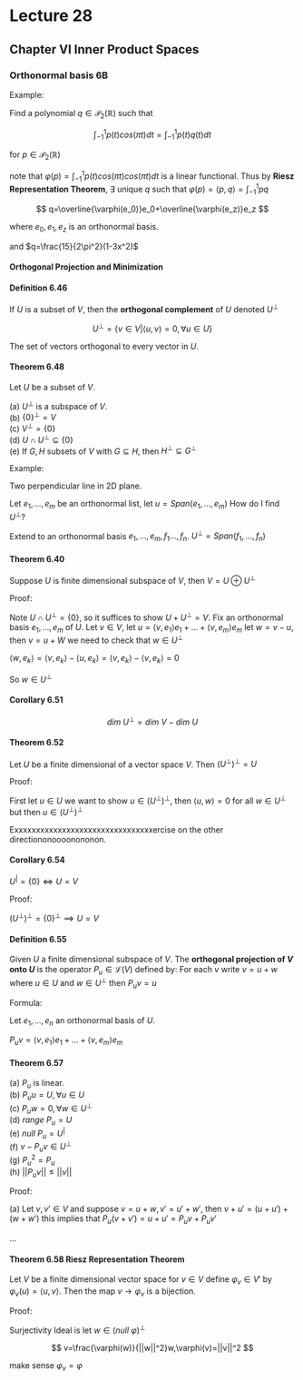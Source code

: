 # Lecture 28

## Chapter VI Inner Product Spaces

### Orthonormal basis 6B

Example: 

Find a polynomial $q\in \mathscr{P}_2(\mathbb{R})$ such that

$$
\int^1_{-1}p(t)cos(\pi t)dt=\int^1_{-1}p(t)q(t)dt
$$

for $p\in \mathscr{P}_2(\mathbb{R})$

note that $\varphi(p)=\int^1_{-1}p(t)cos(\pi t)cos(\pi t)dt$ is a linear functional. Thus by **Riesz Representation Theorem**, $\exists$ unique $q$ such that $\varphi (p)=\langle p,q \rangle=\int^1_{-1}pq$

$$
q=\overline{\varphi(e_0)}e_0+\overline{\varphi(e_z)}e_z
$$

where $e_0,e_1,e_z$ is an orthonormal basis.

and $q=\frac{15}{2\pi^2}(1-3x^2)$

#### Orthogonal Projection and Minimization

#### Definition 6.46

If $U$ is a subset of $V$, then the **orthogonal complement** of $U$ denoted $U^\perp$

$$
U^\perp=\{v\in V\vert \langle u,v\rangle =0,\forall u\in U\}
$$

The set of vectors orthogonal to every vector in $U$.

#### Theorem 6.48

Let $U$ be a subset of $V$.

(a) $U^\perp$ is a subspace of $V$.  
(b) $\{0\}^\perp=V$  
(c) $V^\perp =\{0\}$  
(d) $U\cap U^\perp\subseteq\{0\}$  
(e) If $G,H$ subsets of $V$ with $G\subseteq H$, then $H^\perp\subseteq G^\perp$

Example: 

Two perpendicular line in 2D plane. 

Let $e_1,...,e_m$ be an orthonormal list, let $u=Span(e_1,...,e_m)$ How do I find $U^\perp$?

Extend to an orthonormal basis $e_1,...,e_m,f_1...,f_n$. $U^\perp=Span(f_1,...,f_n)$

#### Theorem 6.40

Suppose $U$ is finite dimensional subspace of $V$, then $V=U\oplus U^\perp$

Proof:

Note $U\cap U^\perp=\{0\}$, so it suffices to show $U+U^\perp=V$. Fix an orthonormal basis $e_1,...,e_m$ of $U$. Let $v\in V$, let $u=\langle v,e_1\rangle e_1+...+\langle v,e_m\rangle e_m$ let $w=v-u$, then $v=u+W$ we need to check that $w\in U^\perp$

$\langle w,e_k \rangle=\langle v,e_k\rangle-\langle u,e_k\rangle=\langle v,e_k\rangle-\langle v,e_k\rangle=0$

So $w\in U^\perp$

#### Corollary 6.51

$$
dim\ U^\perp=dim\ V-dim\ U
$$

#### Theorem 6.52

Let $U$ be a finite dimensional of a vector space $V$. Then $(U^\perp)^\perp=U$

Proof:

First let $u\in U$ we want to show $u\in (U^\perp)^\perp$, then $\langle u,w \rangle=0$ for all $w\in U^\perp$ but then $u\in (U^\perp)^\perp$

Exxxxxxxxxxxxxxxxxxxxxxxxxxxxxxxxercise on the other directiononoooonononon. 

#### Corollary 6.54

$U^\vert=\{0\}\iff U=V$

Proof: 

$(U^\perp)^\perp=\{0\}^\perp\implies U=V$

#### Definition 6.55

Given $U$ a finite dimensional subspace of $V$. The **orthogonal projection of $V$ onto $U$** is the operator $P_u\in \mathscr{L}(V)$ defined by: For each $v$ write $v=u+w$ where $u\in U$ and $w\in U^\perp$ then $P_u v=u$

Formula: 

Let $e_1,...,e_n$ an orthonormal basis of $U$.

$P_u v=\langle v,e_1\rangle e_1+...+\langle v,e_m\rangle e_m$

#### Theorem 6.57

(a) $P_u$ is linear.  
(b) $P_u u=U,\forall u\in U$  
(c) $P_u w=0,\forall w\in U^\perp$  
(d) $range\ P_u=U$  
(e) $null\ P_u=U^\vert$  
(f) $v-P_u v\in U^\perp$  
(g) $P_u^2=P_u$  
(h) $||P_u v||\leq ||v||$

Proof: 

(a) Let $v,v'\in V$ and suppose $v=u+w,v'=u'+w'$, then $v+u'=(u+u')+(w+w')$ this implies that $P_u(v+v')=u+u'=P_u v+ P_u v'$

...

#### Theorem 6.58 Riesz Representation Theorem

Let $V$ be a finite dimensional vector space for $v\in V$ define $\varphi_v\in V'$ by $\varphi_v(u)=\langle u,v \rangle$. Then the map $v\to \varphi_v$ is a bijection.

Proof:

Surjectivity Ideal is let $w\in (null\ \varphi)^\perp$

$$
v=\frac{\varphi(w)}{||w||^2}w,\varphi(v)=||v||^2
$$

make sense $\varphi_v=\varphi$
